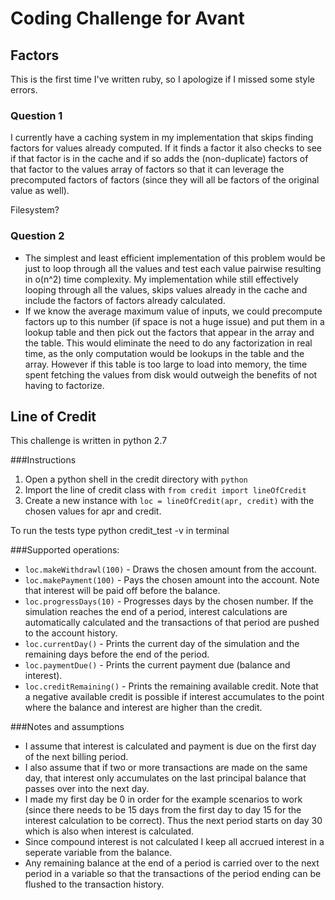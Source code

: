 # Coding Challenge for Avant

## Factors

This is the first time I've written ruby, so I apologize if I missed some style errors.

### Question 1

I currently have a caching system in my implementation that skips finding factors for values already computed. If it finds a factor it also checks to see if that factor is in the cache and if so adds the (non-duplicate) factors of that factor to the values array of factors so that it can leverage the precomputed factors of factors (since they will all be factors of the original value as well). 

Filesystem?


### Question 2

- The simplest and least efficient implementation of this problem would be just to loop through all the values and test each value pairwise resulting in o(n^2) time complexity. My implementation while still effectively looping through all the values, skips values already in the cache and include the factors of factors already calculated.
- If we know the average maximum value of inputs, we could precompute factors up to this number (if space is not a huge issue) and put them in a lookup table and then pick out the factors that appear in the array and the table. This would eliminate the need to do any factorization in real time, as the only computation would be lookups in the table and the array. However if this table is too large to load into memory, the time spent fetching the values from disk would outweigh the benefits of not having to factorize.


## Line of Credit

This challenge is written in python 2.7

###Instructions
1. Open a python shell in the credit directory with `python`
2. Import the line of credit class with `from credit import lineOfCredit`
3. Create a new instance with `loc = lineOfCredit(apr, credit)` with the chosen values for apr and credit.
 
To run the tests type python credit_test -v in terminal

###Supported operations:
- `loc.makeWithdrawl(100)` - Draws the chosen amount from the account.
- `loc.makePayment(100)` - Pays the chosen amount into the account. Note that interest will be paid off before the balance.
- `loc.progressDays(10)` - Progresses days by the chosen number. If the simulation reaches the end of a period, interest calculations are automatically calculated and the transactions of that period are pushed to the account history.
- `loc.currentDay()` - Prints the current day of the simulation and the remaining days before the end of the period.
- `loc.paymentDue()` - Prints the current payment due (balance and interest).
- `loc.creditRemaining()` - Prints the remaining available credit. Note that a negative available credit is possible if interest accumulates to the point where the balance and interest are higher than the credit.

###Notes and assumptions
- I assume that interest is calculated and payment is due on the first day of the next billing period.
- I also assume that if two or more transactions are made on the same day, that interest only accumulates on the last principal balance that passes over into the next day.
- I made my first day be 0 in order for the example scenarios to work (since there needs to be 15 days from the first day to day 15 for the interest calculation to be correct). Thus the next period starts on day 30 which is also when interest is calculated. 
- Since compound interest is not calculated I keep all accrued interest in a seperate variable from the balance.
- Any remaining balance at the end of a period is carried over to the next period in a variable so that the transactions of the period ending can be flushed to the transaction history.
